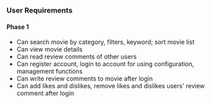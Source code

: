 ### User Requirements

#### Phase 1
* Can search movie by category, filters, keyword; sort movie list
* Can view movie details
* Can read review comments of other users
* Can register account, login to account for using configuration, management functions
* Can write review comments to movie after login
* Can add likes and dislikes, remove likes and dislikes users' review comment after login
